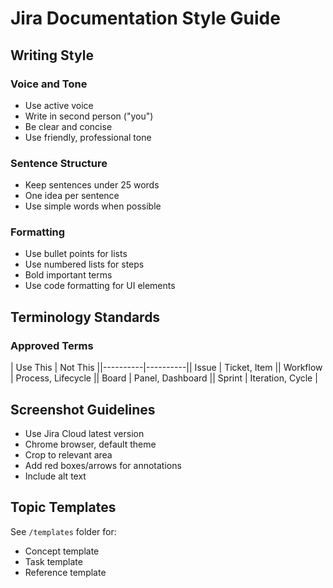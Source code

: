 # Jira Documentation Style Guide

## Writing Style

### Voice and Tone
- Use active voice
- Write in second person ("you")
- Be clear and concise
- Use friendly, professional tone

### Sentence Structure
- Keep sentences under 25 words
- One idea per sentence
- Use simple words when possible

### Formatting
- Use bullet points for lists
- Use numbered lists for steps
- Bold important terms
- Use code formatting for UI elements

## Terminology Standards

### Approved Terms
| Use This | Not This ||----------|----------|| Issue | Ticket, Item || Workflow | Process, Lifecycle || Board | Panel, Dashboard || Sprint | Iteration, Cycle |
## Screenshot Guidelines
- Use Jira Cloud latest version
- Chrome browser, default theme
- Crop to relevant area
- Add red boxes/arrows for annotations
- Include alt text

## Topic Templates
See `/templates` folder for:
- Concept template
- Task template
- Reference template
